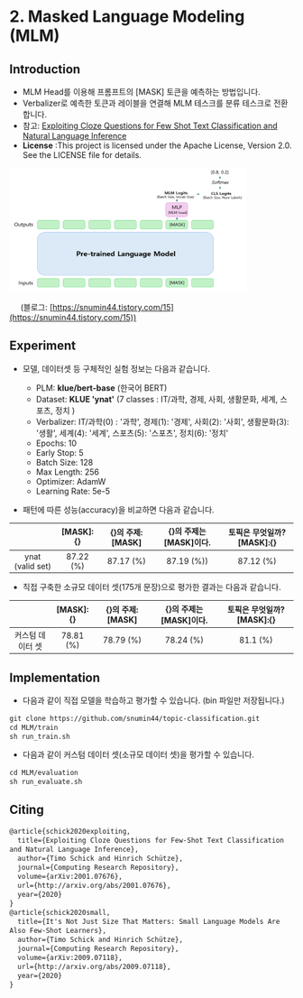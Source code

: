 # 2. Masked Language Modeling (MLM)

## Introduction

- MLM Head를 이용해 프롬프트의 [MASK] 토큰을 예측하는 방법입니다.
- Verbalizer로 예측한 토큰과 레이블을 연결해 MLM 테스크를 분류 테스크로 전환합니다.
- 참고: [Exploiting Cloze Questions for Few Shot Text Classification and Natural Language Inference](https://github.com/timoschick/pet)
- __License__ :This project is licensed under the Apache License, Version 2.0. See the LICENSE file for details.   

<img src="../images/petmlm2.PNG" alt="example image" width="420" height="220"/>

&nbsp;&nbsp;&nbsp;&nbsp; (블로그: [https://snumin44.tistory.com/15](https://snumin44.tistory.com/15)) 
      
## Experiment

- 모델, 데이터셋 등 구체적인 실험 정보는 다음과 같습니다.
  
  - PLM: __klue/bert-base__ (한국어 BERT)
  - Dataset: __KLUE 'ynat'__ (7 classes : IT/과학, 경제, 사회, 생활문화, 세계, 스포츠, 정치 )
  - Verbalizer:  IT/과학(0) : '과학', 경제(1): '경제', 사회(2): '사회', 생활문화(3): '생활', 세계(4): '세계', 스포츠(5): '스포츠', 정치(6): '정치'
  - Epochs: 10
  - Early Stop: 5
  - Batch Size: 128
  - Max Length: 256
  - Optimizer: AdamW
  - Learning Rate: 5e-5

- 패턴에 따른 성능(accuracy)을 비교하면 다음과 같습니다.

||[MASK]:{}|{}의 주제:[MASK]|{}의 주제는 [MASK]이다. |토픽은 무엇일까?[MASK]:{}|
|:---:|:---:|:---:|:---:|:---:|
|ynat (valid set)|87.22 (%)|87.17 (%)|87.19 (%))|87.12 (%)|

- 직접 구축한 소규모 데이터 셋(175개 문장)으로 평가한 결과는 다음과 같습니다.

||[MASK]:{}|{}의 주제:[MASK]|{}의 주제는 [MASK]이다. |토픽은 무엇일까?[MASK]:{}|
|:---:|:---:|:---:|:---:|:---:|
|커스텀 데이터 셋|78.81 (%)|78.79 (%)|78.24 (%)|81.1 (%)|

## Implementation
- 다음과 같이 직접 모델을 학습하고 평가할 수 있습니다. (bin 파일만 저장됩니다.)
```
git clone https://github.com/snumin44/topic-classification.git
cd MLM/train
sh run_train.sh
```
- 다음과 같이 커스텀 데이터 셋(소규모 데이터 셋)을 평가할 수 있습니다.
```
cd MLM/evaluation
sh run_evaluate.sh
``` 
## Citing

```
@article{schick2020exploiting,
  title={Exploiting Cloze Questions for Few-Shot Text Classification and Natural Language Inference},
  author={Timo Schick and Hinrich Schütze},
  journal={Computing Research Repository},
  volume={arXiv:2001.07676},
  url={http://arxiv.org/abs/2001.07676},
  year={2020}
}
@article{schick2020small,
  title={It's Not Just Size That Matters: Small Language Models Are Also Few-Shot Learners},
  author={Timo Schick and Hinrich Schütze},
  journal={Computing Research Repository},
  volume={arXiv:2009.07118},
  url={http://arxiv.org/abs/2009.07118},
  year={2020}
}
```
